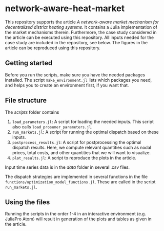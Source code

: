 # network-aware-heat-market
This repository supports the article _A network-aware market mechanism for decentralized district
 heating systems_. It contains a Julia implementation of the market mechanisms therein. Furthermore,
  the case study considered in the article can be executed using this repository. All inputs needed
   for the case study are included in the repository, see below. The figures in the article can be
   reproduced using this repository.

## Getting started
Before you run the scripts, make sure you have the needed packages installed. The script
 ```make_environment.jl``` lists which packages you need, and helps you to create an environment
 first, if you want that.

## File structure
The _scripts_ folder contains
1. ```load_parameters.jl```: A script for loading the needed inputs.
This script also calls ```load_prosumer_parameters.jl```.
2. ```run_markets.jl```: A script for running the optimal dispatch based on these inputs.
3. ```postprocess_results.jl```: A script for postprocessing the optimal dispatch results.
Here, we compute relevant quantities such as nodal prices, total costs, and other quantities
that we will want to visualize.
4. ```plot_results.jl```: A script to reproduce the plots in the article.

Input time series data is in the _data_ folder in several .csv files.

The dispatch strategies are implemented in several functions in the file
```functions/optimization_model_functions.jl```. These are called in the script ```run_markets.jl```.

## Using the files
Running the scripts in the order 1-4 in an interactive environment (e.g. JuliaPro Atom) will result in
 generation of the plots and tables as given in the article.


